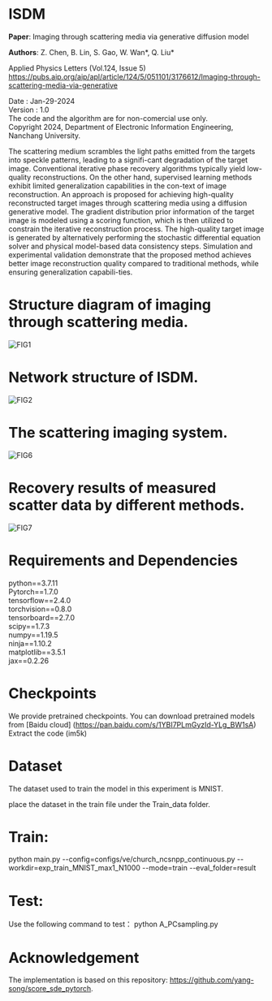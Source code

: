 # ISDM

**Paper**: Imaging through scattering media via generative diffusion model

**Authors**: Z. Chen, B. Lin, S. Gao, W. Wan*, Q. Liu*   

Applied Physics Letters (Vol.124, Issue 5)     
https://pubs.aip.org/aip/apl/article/124/5/051101/3176612/Imaging-through-scattering-media-via-generative        

Date : Jan-29-2024  
Version : 1.0  
The code and the algorithm are for non-comercial use only.  
Copyright 2024, Department of Electronic Information Engineering, Nanchang University.  

The scattering medium scrambles the light paths emitted from the targets into speckle patterns, leading to a signifi-cant degradation of the target image. Conventional iterative phase recovery algorithms typically yield low-quality reconstructions. On the other hand, supervised learning methods exhibit limited generalization capabilities in the con-text of image reconstruction. An approach is proposed for achieving high-quality reconstructed target images through scattering media using a diffusion generative model. The gradient distribution prior information of the target image is modeled using a scoring function, which is then utilized to constrain the iterative reconstruction process. The high-quality target image is generated by alternatively performing the stochastic differential equation solver and physical model-based data consistency steps. Simulation and experimental validation demonstrate that the proposed method achieves better image reconstruction quality compared to traditional methods, while ensuring generalization capabili-ties.  

# Structure diagram of imaging through scattering media. 
![FIG1](https://github.com/zhaoyun1201/ISDM/assets/106502358/8b578514-a8fd-414f-9638-d0d5c6481c05)

# Network structure of ISDM.
![FIG2](https://github.com/zhaoyun1201/ISDM/assets/106502358/ae7e27d1-3077-4954-ab56-c1c2ad96aa96)

# The scattering imaging system.
![FIG6](https://github.com/zhaoyun1201/ISDM/assets/106502358/1194badf-f521-47f1-b9ea-a1146a425e28)

# Recovery results of measured scatter data by different methods.
![FIG7](https://github.com/zhaoyun1201/ISDM/assets/106502358/328c5f4b-eb00-4360-8f50-2861b09f2d38)

# Requirements and Dependencies
python==3.7.11<br>
Pytorch==1.7.0<br>
tensorflow==2.4.0<br>
torchvision==0.8.0<br>
tensorboard==2.7.0<br>
scipy==1.7.3<br>
numpy==1.19.5<br>
ninja==1.10.2<br>
matplotlib==3.5.1<br>
jax==0.2.26<br>

# Checkpoints
We provide pretrained checkpoints. You can download pretrained models from [Baidu cloud] 
(https://pan.baidu.com/s/1YBI7PLmGyzId-YLg_BW1sA) Extract the code (im5k)

# Dataset

The dataset used to train the model in this experiment is MNIST.

place the dataset in the train file under the Train_data folder.

# Train:
python main.py --config=configs/ve/church_ncsnpp_continuous.py --workdir=exp_train_MNIST_max1_N1000 --mode=train --eval_folder=result

# Test:
Use the following command to test： python A_PCsampling.py

# Acknowledgement
The implementation is based on this repository: https://github.com/yang-song/score_sde_pytorch.







